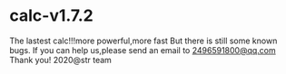 # calc-v1.7.2
The lastest calc!!!more powerful,more fast
But there is still some known bugs.
If you can help us,please send an email to 2496591800@qq.com
Thank you!
2020@str team
